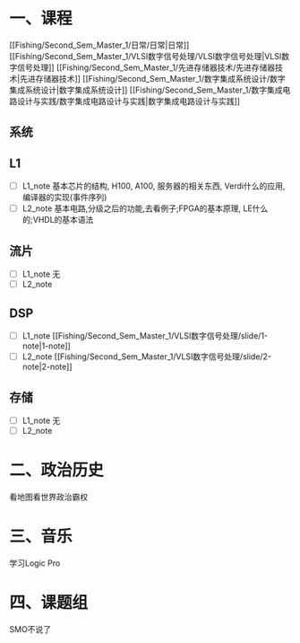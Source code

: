 # 一、课程
[[Fishing/Second_Sem_Master_1/日常/日常|日常]]
[[Fishing/Second_Sem_Master_1/VLSI数字信号处理/VLSI数字信号处理|VLSI数字信号处理]]
[[Fishing/Second_Sem_Master_1/先进存储器技术/先进存储器技术|先进存储器技术]]
[[Fishing/Second_Sem_Master_1/数字集成系统设计/数字集成系统设计|数字集成系统设计]]
[[Fishing/Second_Sem_Master_1/数字集成电路设计与实践/数字集成电路设计与实践|数字集成电路设计与实践]]
## 系统
## L1
- [ ] L1_note
    基本芯片的结构, H100, A100, 服务器的相关东西, Verdi什么的应用,编译器的实现(事件序列)
- [ ] L2_note
      基本电路,分级之后的功能,去看例子;FPGA的基本原理, LE什么的;VHDL的基本语法
## 流片
- [ ] L1_note
      无
- [ ] L2_note
      
## DSP
- [ ] L1_note
      [[Fishing/Second_Sem_Master_1/VLSI数字信号处理/slide/1-note|1-note]]
- [ ] L2_note
      [[Fishing/Second_Sem_Master_1/VLSI数字信号处理/slide/2-note|2-note]]
## 存储

- [ ] L1_note
      无
- [ ] L2_note

# 二、政治历史
看地图看世界政治霸权
# 三、音乐
学习Logic Pro
#  四、课题组
SMO不说了